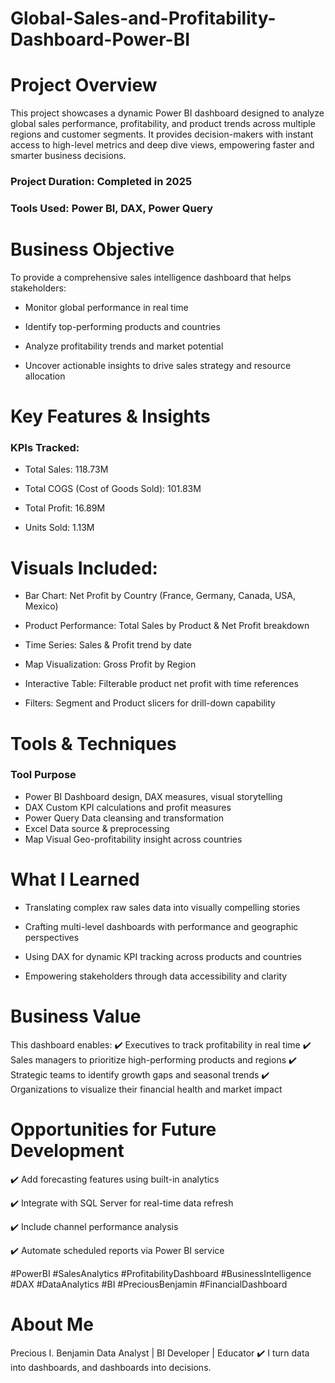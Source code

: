 # Global-Sales-and-Profitability-Dashboard-Power-BI

# Project Overview
This project showcases a dynamic Power BI dashboard designed to analyze global sales performance, profitability, and product trends across multiple regions and customer segments. It provides decision-makers with instant access to high-level metrics and deep dive views, empowering faster and smarter business decisions.

### Project Duration: Completed in 2025
### Tools Used: Power BI, DAX, Power Query

 # Business Objective
To provide a comprehensive sales intelligence dashboard that helps stakeholders:

- Monitor global performance in real time

- Identify top-performing products and countries

- Analyze profitability trends and market potential

- Uncover actionable insights to drive sales strategy and resource allocation

# Key Features & Insights
### KPIs Tracked:
- Total Sales: 118.73M

- Total COGS (Cost of Goods Sold): 101.83M

- Total Profit: 16.89M

- Units Sold: 1.13M

# Visuals Included:
- Bar Chart: Net Profit by Country (France, Germany, Canada, USA, Mexico)

- Product Performance: Total Sales by Product & Net Profit breakdown

- Time Series: Sales & Profit trend by date

- Map Visualization: Gross Profit by Region

- Interactive Table: Filterable product net profit with time references

- Filters: Segment and Product slicers for drill-down capability

# Tools & Techniques
### Tool	Purpose
- Power BI	Dashboard design, DAX measures, visual storytelling
- DAX	Custom KPI calculations and profit measures
- Power Query	Data cleansing and transformation
- Excel	Data source & preprocessing
- Map Visual	Geo-profitability insight across countries

# What I Learned
- Translating complex raw sales data into visually compelling stories

- Crafting multi-level dashboards with performance and geographic perspectives

- Using DAX for dynamic KPI tracking across products and countries

- Empowering stakeholders through data accessibility and clarity

# Business Value
This dashboard enables:
✔️ Executives to track profitability in real time
✔️ Sales managers to prioritize high-performing products and regions
✔️ Strategic teams to identify growth gaps and seasonal trends
✔️ Organizations to visualize their financial health and market impact

# Opportunities for Future Development
✔️ Add forecasting features using built-in analytics

✔️ Integrate with SQL Server for real-time data refresh

✔️ Include channel performance analysis

✔️ Automate scheduled reports via Power BI service

#PowerBI #SalesAnalytics #ProfitabilityDashboard #BusinessIntelligence #DAX #DataAnalytics #BI #PreciousBenjamin #FinancialDashboard

# About Me
Precious I. Benjamin
Data Analyst | BI Developer | Educator
✔️ I turn data into dashboards, and dashboards into decisions.

